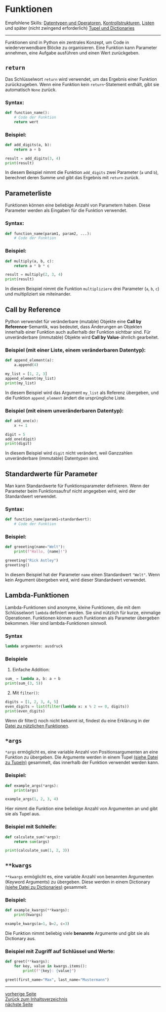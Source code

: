 # Funktionen

Empfohlene Skills: [Datentypen und Operatoren](01_datentypen_operationen.md), [Kontrollstrukturen](02_kontrollstrukturen.md), [Listen](04_listen.md) und später (nicht zwingend erforderlich) [Tupel und Dictionaries](13_tupel_dictionaries_sets.md)

---

Funktionen sind in Python ein zentrales Konzept, um Code in wiederverwendbare Blöcke zu organisieren. 
Eine Funktion kann Parameter annehmen, eine Aufgabe ausführen und einen Wert zurückgeben.


## `return`

Das Schlüsselwort `return` wird verwendet, um das Ergebnis einer Funktion zurückzugeben. 
Wenn eine Funktion kein `return`-Statement enthält, gibt sie automatisch `None` zurück.

### Syntax:

```python
def function_name():
    # Code der Funktion
    return wert
```

### Beispiel:

```python
def add_digits(a, b):
    return a + b

result = add_digits(3, 4)
print(result)  
```

In diesem Beispiel nimmt die Funktion `add_digits` zwei Parameter (`a` und `b`), berechnet deren Summe und gibt 
das Ergebnis mit `return` zurück.


## Parameterliste

Funktionen können eine beliebige Anzahl von Parametern haben. Diese Parameter werden als Eingaben für die Funktion verwendet. 

### Syntax:

```python
def function_name(param1, param2, ...):
    # Code der Funktion
```

### Beispiel:

```python
def multiply(a, b, c):
    return a * b * c

result = multiply(2, 3, 4)
print(result)  
```

In diesem Beispiel nimmt die Funktion `multipliziere` drei Parameter (`a`, `b`, `c`) und multipliziert sie miteinander.


## Call by Reference

Python verwendet für veränderbare (mutable) Objekte eine **Call by Reference**-Semantik, was bedeutet, dass 
Änderungen an Objekten innerhalb einer Funktion auch außerhalb der Funktion sichtbar sind. 
Für unveränderbare (immutable) Objekte wird **Call by Value**-ähnlich gearbeitet.

### Beispiel (mit einer Liste, einem veränderbaren Datentyp):

```python
def append_element(a):
    a.append(4)

my_list = [1, 2, 3]
append_element(my_list)
print(my_list)  
```

In diesem Beispiel wird das Argument `my_list` als Referenz übergeben, und die Funktion `append_element` ändert die ursprüngliche Liste.

### Beispiel (mit einem unveränderbaren Datentyp):

```python
def add_one(x):
    x += 1

digit = 5
add_one(digit)
print(digit)
```

In diesem Beispiel wird `digit` nicht verändert, weil Ganzzahlen unveränderbare (immutable) Datentypen sind.


## Standardwerte für Parameter

Man kann Standardwerte für Funktionsparameter definieren. Wenn der Parameter beim Funktionsaufruf nicht angegeben wird, 
wird der Standardwert verwendet.

### Syntax:

```python
def function_name(param1=standardwert):
    # Code der Funktion
```

### Beispiel:

```python
def greeeting(name="Welt"):
    print(f"Hallo, {name}!")

greeeting("Rick Astley")  
greeeting()         
```

In diesem Beispiel hat der Parameter `name` einen Standardwert `"Welt"`. Wenn kein Argument übergeben wird, 
wird dieser Standardwert verwendet.


## Lambda-Funktionen

Lambda-Funktionen sind anonyme, kleine Funktionen, die mit dem Schlüsselwort `lambda` definiert werden. 
Sie sind nützlich für kurze, einmalige Operationen. Funktionen können auch Funktionen als Parameter übergeben bekommen.
Hier sind lambda-Funktionen sinnvoll.

### Syntax

```python
lambda argumente: ausdruck
```

### Beispiele

1. Einfache Addition:

```python
sum_ = lambda a, b: a + b
print(sum_(3, 5)) 
```

2. Mit `filter()`:

```python
digits = [1, 2, 3, 4, 5]
even_digits = list(filter(lambda x: x % 2 == 0, digits))
print(even_digits)  
```

Wenn dir filter() noch nicht bekannt ist, findest du eine Erklärung in der [Datei zu nützlichen Funktionen](10_nuetzliche_funktionen.md).


## `*args`

`*args` ermöglicht es, eine variable Anzahl von Positionsargumenten an eine Funktion zu übergeben. 
Die Argumente werden in einem Tupel [(siehe Datei zu Tupeln)](13_tupel_dictionaries_sets.md) gesammelt, das innerhalb der Funktion verwendet werden kann.

### Beispiel:

```python
def example_args(*args):
    print(args)

example_args(1, 2, 3, 4)
```

Hier nimmt die Funktion eine beliebige Anzahl von Argumenten an und gibt sie als Tupel aus.

### Beispiel mit Schleife:

```python
def calculate_sum(*args):
    return sum(args)

print(calculate_sum(1, 2, 3))
```


## `**kwargs`

`**kwargs` ermöglicht es, eine variable Anzahl von benannten Argumenten (Keyword Arguments) zu übergeben. 
Diese werden in einem Dictionary [(siehe Datei zu Dictionaries)](13_tupel_dictionaries_sets.md) gesammelt.

### Beispiel:

```python
def example_kwargs(**kwargs):
    print(kwargs)

example_kwargs(a=1, b=2, c=3)
```

Die Funktion nimmt beliebig viele **benannte** Argumente und gibt sie als Dictionary aus.

### Beispiel mit Zugriff auf Schlüssel und Werte:

```python
def greet(**kwargs):
    for key, value in kwargs.items():
        print(f"{key}: {value}")

greet(first_name="Max", last_name="Mustermann")
```

---

[vorherige Seite](08_os_modul.md)  
[Zurück zum Inhaltsverzeichnis](00_inhaltsverzeichnis.md)  
[nächste Seite](10_nuetzliche_funktionen.md)